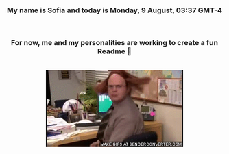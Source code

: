 


<div align="center">
<h3 >My name is Sofia and today is Monday, 9 August, 03:37 GMT-4</h3><br>
<h3 >For now, me and my personalities are working to create a fun Readme 👋
</h3><br>
<img src='img/dwight.gif' alt='working...'/>
</div>

